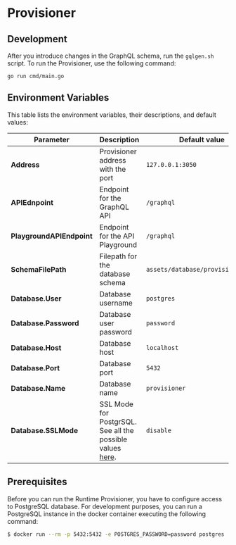 # Provisioner

## Development

After you introduce changes in the GraphQL schema, run the `gqlgen.sh` script.
To run the Provisioner, use the following command:

```
go run cmd/main.go
```

## Environment Variables

This table lists the environment variables, their descriptions, and default values:

| Parameter | Description | Default value |
|-----------|-------------|---------------|
| **Address** | Provisioner address with the port | `127.0.0.1:3050` |
| **APIEdnpoint** | Endpoint for the GraphQL API | `/graphql` |
| **PlaygroundAPIEndpoint** | Endpoint for the API Playground | `/graphql` |
| **SchemaFilePath** | Filepath for the database schema | `assets/database/provisioner.sql` |
| **Database.User** | Database username | `postgres` |
| **Database.Password** | Database user password | `password` |
| **Database.Host** | Database host | `localhost` |
| **Database.Port** | Database port | `5432` |
| **Database.Name** | Database name | `provisioner` |
| **Database.SSLMode** | SSL Mode for PostgrSQL. See all the possible values [here](https://www.postgresql.org/docs/9.1/libpq-ssl.html).  | `disable`|

## Prerequisites

Before you can run the Runtime Provisioner, you have to configure access to PostgreSQL database. For development purposes, you can run a PostgreSQL instance in the docker container executing the following command:

```bash
$ docker run --rm -p 5432:5432 -e POSTGRES_PASSWORD=password postgres
```